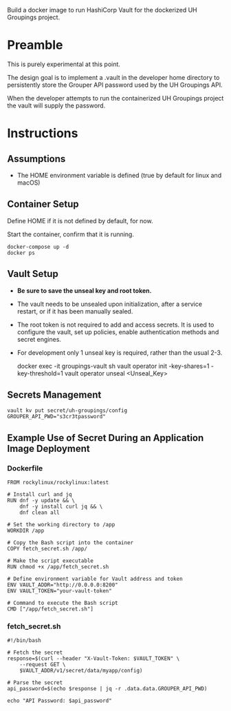 Build a docker image to run HashiCorp Vault for the dockerized UH Groupings 
project.

# Preamble

This is purely experimental at this point.

The design goal is to implement a .vault in the developer home directory to 
persistently store the Grouper API password used by the UH Groupings API.

When the developer attempts to run the containerized UH Groupings project 
the vault will supply the password.

# Instructions

## Assumptions
- The HOME environment variable is defined (true by default for linux and macOS)

## Container Setup

Define HOME if it is not defined by default, for now.

Start the container, confirm that it is running.

    docker-compose up -d
    docker ps

## Vault Setup

- **Be sure to save the unseal key and root token.**
- The vault needs to be unsealed upon initialization, after a service restart,
or if it has been manually sealed.
- The root token is not required to add and access secrets. It is used to 
configure the vault, set up policies, enable authentication methods and secret 
engines.
- For development only 1 unseal key is required, rather than the usual 2-3.


    docker exec -it groupings-vault sh
    vault operator init -key-shares=1 -key-threshold=1
    vault operator unseal <Unseal_Key>

## Secrets Management

    vault kv put secret/uh-groupings/config GROUPER_API_PWD="s3cr3tpassword"

## Example Use of Secret During an Application Image Deployment

### Dockerfile

    FROM rockylinux/rockylinux:latest
    
    # Install curl and jq
    RUN dnf -y update && \
        dnf -y install curl jq && \
        dnf clean all
    
    # Set the working directory to /app
    WORKDIR /app
    
    # Copy the Bash script into the container
    COPY fetch_secret.sh /app/
    
    # Make the script executable
    RUN chmod +x /app/fetch_secret.sh
    
    # Define environment variable for Vault address and token
    ENV VAULT_ADDR="http://0.0.0.0:8200"
    ENV VAULT_TOKEN="your-vault-token"
    
    # Command to execute the Bash script
    CMD ["/app/fetch_secret.sh"]

### fetch_secret.sh

    #!/bin/bash
    
    # Fetch the secret
    response=$(curl --header "X-Vault-Token: $VAULT_TOKEN" \
        --request GET \
        $VAULT_ADDR/v1/secret/data/myapp/config)
    
    # Parse the secret
    api_password=$(echo $response | jq -r .data.data.GROUPER_API_PWD)
    
    echo "API Password: $api_password"
